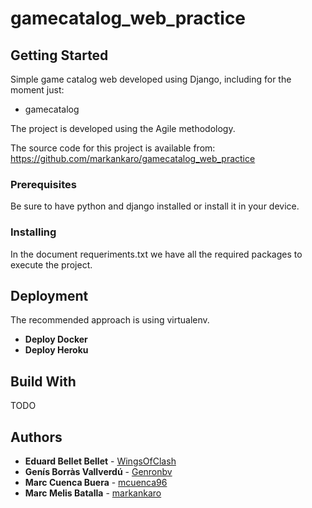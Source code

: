# gamecatalog_web_practice
## Getting Started
Simple game catalog web developed using Django, including for the moment just:

* gamecatalog

The project is developed using the Agile methodology.

The source code for this project is available from: https://github.com/markankaro/gamecatalog_web_practice
### Prerequisites
Be sure to have python and django installed or install it in your device.
### Installing 
In the document requeriments.txt we have all the required packages to execute the project.
## Deployment 
The recommended approach is using virtualenv.
* **Deploy Docker**
* **Deploy Heroku**
## Build With
TODO
## Authors
* **Eduard Bellet Bellet** - [WingsOfClash](https://github.com/wingsofclash)
* **Genís Borràs Vallverdú** - [Genronbv](https://github.com/genronbv)
* **Marc Cuenca Buera** - [mcuenca96](https://github.com/mcuenca96)
* **Marc Melis Batalla** - [markankaro](https://github.com/markankaro)
 
